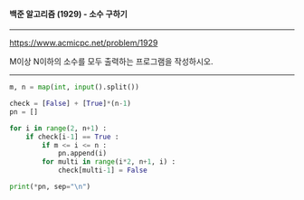 #### 백준 알고리즘 (1929) - 소수 구하기

---

https://www.acmicpc.net/problem/1929

M이상 N이하의 소수를 모두 출력하는 프로그램을 작성하시오.

---

```python
m, n = map(int, input().split())

check = [False] + [True]*(n-1)
pn = []

for i in range(2, n+1) :
    if check[i-1] == True :
        if m <= i <= n :
            pn.append(i)
        for multi in range(i*2, n+1, i) :
            check[multi-1] = False

print(*pn, sep="\n")   
```

